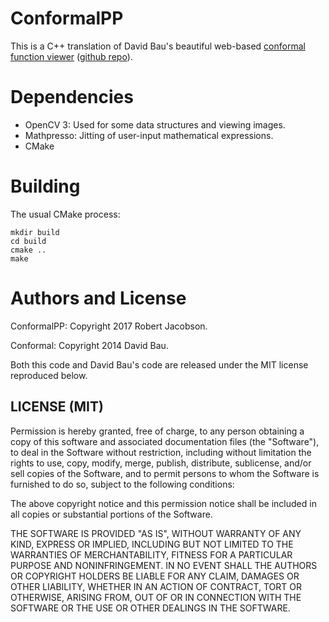 # ConformalPP

This is a C++ translation of David Bau's beautiful web-based [conformal function viewer](davidbau.com/conformal/#z) ([github repo](https://github.com/davidbau/conformal)).

# Dependencies

* OpenCV 3: Used for some data structures and viewing images.
* Mathpresso: Jitting of user-input mathematical expressions.
* CMake

# Building

The usual CMake process:

```
mkdir build
cd build
cmake ..
make
```

# Authors and License

ConformalPP: Copyright 2017 Robert Jacobson.

Conformal: Copyright 2014 David Bau.

Both this code and David Bau's code are released under the MIT license reproduced below.

## LICENSE (MIT)

Permission is hereby granted, free of charge, to any person obtaining a copy of this software and associated documentation files (the "Software"), to deal in the Software without restriction, including without limitation the rights to use, copy, modify, merge, publish, distribute, sublicense, and/or sell copies of the Software, and to permit persons to whom the Software is furnished to do so, subject to the following conditions:

The above copyright notice and this permission notice shall be included in all copies or substantial portions of the Software.

THE SOFTWARE IS PROVIDED "AS IS", WITHOUT WARRANTY OF ANY KIND, EXPRESS OR IMPLIED, INCLUDING BUT NOT LIMITED TO THE WARRANTIES OF MERCHANTABILITY, FITNESS FOR A PARTICULAR PURPOSE AND NONINFRINGEMENT. IN NO EVENT SHALL THE AUTHORS OR COPYRIGHT HOLDERS BE LIABLE FOR ANY CLAIM, DAMAGES OR OTHER LIABILITY, WHETHER IN AN ACTION OF CONTRACT, TORT OR OTHERWISE, ARISING FROM, OUT OF OR IN CONNECTION WITH THE SOFTWARE OR THE USE OR OTHER DEALINGS IN THE SOFTWARE.

